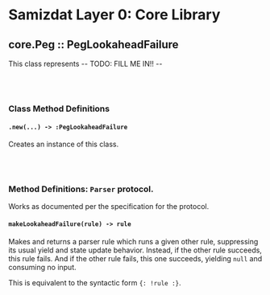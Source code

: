 Samizdat Layer 0: Core Library
==============================

core.Peg :: PegLookaheadFailure
-------------------------------

This class represents -- TODO: FILL ME IN!! --


<br><br>
### Class Method Definitions

#### `.new(...) -> :PegLookaheadFailure`

Creates an instance of this class.


<br><br>
### Method Definitions: `Parser` protocol.

Works as documented per the specification for the protocol.


#### `makeLookaheadFailure(rule) -> rule`

Makes and returns a parser rule which runs a given other rule, suppressing
its usual yield and state update behavior. Instead, if the other rule
succeeds, this rule fails. And if the other rule fails, this one succeeds,
yielding `null` and consuming no input.

This is equivalent to the syntactic form `{: !rule :}`.
